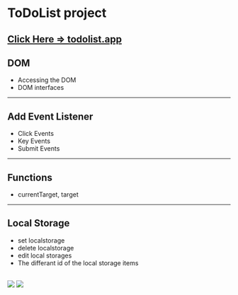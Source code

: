 #  **ToDoList** project

## [Click Here => todolist.app ](https://yunusemrgrl.github.io/)

## **DOM** 
* Accessing the DOM
* DOM interfaces
----------------------
## **Add Event Listener**
* Click Events
* Key Events
* Submit Events
----------------------
## **Functions**
* currentTarget, target
-----------------------
## **Local Storage**
* set localstorage
* delete localstorage
* edit local storages 
* The differant id of the local storage items <br><br>

![](/img/todolist.gif)
![](/img/todolist-2.gif)
